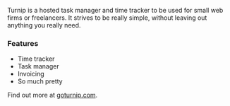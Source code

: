 Turnip is a hosted task manager and time tracker to be used for small web firms or freelancers. It strives to be really simple, without leaving out anything you really need.

### Features

- Time tracker
- Task manager
- Invoicing
- So much pretty

Find out more at [goturnip.com](http://goturnip.com).
